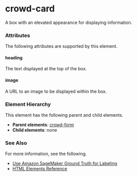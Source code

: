# crowd\-card<a name="sms-ui-template-crowd-card"></a>

A box with an elevated appearance for displaying information\.

### Attributes<a name="card-attributes"></a>

The following attributes are supported by this element\.

#### heading<a name="card-attributes-heading"></a>

The text displayed at the top of the box\.

#### image<a name="card-attributes-image"></a>

A URL to an image to be displayed within the box\.

### Element Hierarchy<a name="card-element-hierarchy"></a>

This element has the following parent and child elements\.
+ **Parent elements**: [crowd\-form](sms-ui-template-crowd-form.md)
+ **Child elements**: none

### See Also<a name="card-see-also"></a>

For more information, see the following\.
+ [Use Amazon SageMaker Ground Truth for Labeling](sms.md)
+ [HTML Elements Reference](sms-ui-template-reference.md)